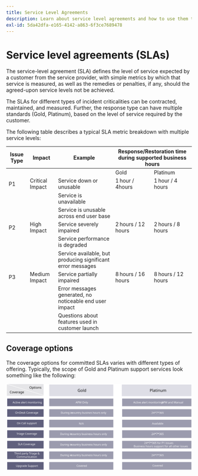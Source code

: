 ```yaml
---
title: Service Level Agreements
description: Learn about service level agreements and how to use them to support your Adobe Commerce implementation.
exl-id: 5da42dfa-e165-4142-a863-6f3ce7689478
---
```

# Service level agreements (SLAs)

The service-level agreement (SLA) defines the level of service expected by a customer from the service provider, with simple metrics by which that service is measured, as well as the remedies or penalties, if any, should the agreed-upon service levels not be achieved.

The SLAs for different types of incident criticalities can be contracted, maintained, and measured. Further, the response type can have multiple standards (Gold, Platinum), based on the level of service required by the customer.

The following table describes a typical SLA metric breakdown with multiple service levels:

<table>
<thead>
  <tr>
    <th>Issue Type</th>
    <th>Impact</th>
    <th>Example</th>
    <th colspan="2">Response/Restoration time during supported business hours</th>
  </tr>
</thead>
<tbody>
  <tr>
    <td colspan="3"></td>
    <td>Gold</td>
    <td>Platinum</td>
  </tr>
  <tr>
    <td>P1</td>
    <td>Critical Impact</td>
    <td>Service down or unusable</td>
    <td>1 hour / 4hours</td>
    <td>1 hour / 4 hours</td>
  </tr>
  <tr>
    <td></td>
    <td></td>
    <td>Service is unavailable</td>
    <td></td>
    <td></td>
  </tr>
  <tr>
    <td></td>
    <td></td>
    <td>Service is unusable across end user base</td>
    <td></td>
    <td></td>
  </tr>
  <tr>
    <td>P2</td>
    <td>High Impact</td>
    <td>Service severely impaired</td>
    <td>2 hours / 12 hours</td>
    <td>2 hours / 8 hours</td>
  </tr>
  <tr>
    <td></td>
    <td></td>
    <td>Service performance is degraded</td>
    <td></td>
    <td></td>
  </tr>
  <tr>
    <td></td>
    <td></td>
    <td>Service available, but producing significant error messages</td>
    <td></td>
    <td></td>
  </tr>
  <tr>
    <td>P3</td>
    <td>Medium Impact</td>
    <td>Service partially impaired</td>
    <td>8 hours / 16 hours</td>
    <td>8 hours / 12 hours</td>
  </tr>
  <tr>
    <td></td>
    <td></td>
    <td>Error messages generated, no noticeable end user impact</td>
    <td></td>
    <td></td>
  </tr>
  <tr>
    <td></td>
    <td></td>
    <td>Questions about features used in customer launch</td>
    <td></td>
    <td></td>
  </tr>
</tbody>
</table>

## Coverage options

The coverage options for committed SLAs varies with different types of offering. Typically, the scope of Gold and Platinum support services look something like the following:

![Infographic showing SLA coverage options](../../assets/playbooks/sla-coverage-options.svg)
